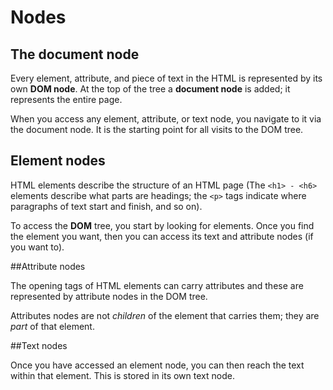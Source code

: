 
# Nodes

## The document node

Every element, attribute, and piece of text in the HTML is represented by its own **DOM node**. At the top of the tree a **document node** is added; it represents the
entire page. 

When you access any element, attribute, or text node, you navigate to it via the document node. It is the starting point for all visits to the DOM tree.

## Element nodes

HTML elements describe the structure of an HTML page (The `<h1> - <h6>` elements describe what parts are headings; the `<p>` tags indicate where paragraphs of text start and finish, and so on).

To access the **DOM** tree, you start by looking for elements. Once you find the element you want, then you can access its text and attribute nodes (if you want to).

##Attribute nodes

The opening tags of HTML elements can carry attributes and these are represented by attribute nodes in the DOM tree.

Attributes nodes are not *children* of the element that carries them; they are *part* of that element.

##Text nodes

Once you have accessed an element node, you can then reach the text within that element. This is stored in its own text node.
